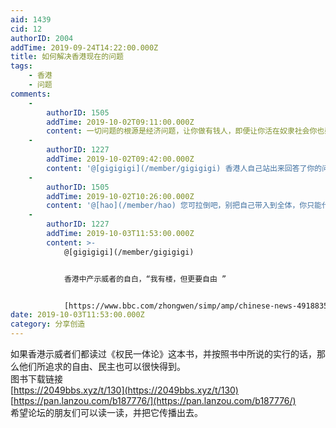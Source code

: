 ```yaml
---
aid: 1439
cid: 12
authorID: 2004
addTime: 2019-09-24T14:22:00.000Z
title: 如何解决香港现在的问题
tags:
    - 香港
    - 问题
comments:
    -
        authorID: 1505
        addTime: 2019-10-02T09:11:00.000Z
        content: 一切问题的根源是经济问题，让你做有钱人，即便让你活在奴隶社会你也愿意，不是吗？
    -
        authorID: 1227
        addTime: 2019-10-02T09:42:00.000Z
        content: '@[gigigigi](/member/gigigigi) 香港人自己站出来回答了你的问题：不是。'
    -
        authorID: 1505
        addTime: 2019-10-02T10:26:00.000Z
        content: '@[hao](/member/hao) 您可拉倒吧，别把自己带入到全体，你只能代表你自己'
    -
        authorID: 1227
        addTime: 2019-10-03T11:53:00.000Z
        content: >-
            @[gigigigi](/member/gigigigi)


            香港中产示威者的自白，“我有楼，但更要自由 ”


            [https://www.bbc.com/zhongwen/simp/amp/chinese-news-49188355](https://www.bbc.com/zhongwen/simp/amp/chinese-news-49188355)
date: 2019-10-03T11:53:00.000Z
category: 分享创造
---
```


如果香港示威者们都读过《权民一体论》这本书，并按照书中所说的实行的话，那么他们所追求的自由、民主也可以很快得到。  
图书下载链接  
[https://2049bbs.xyz/t/130](https://2049bbs.xyz/t/130)  
[https://pan.lanzou.com/b187776/](https://pan.lanzou.com/b187776/)  
希望论坛的朋友们可以读一读，并把它传播出去。
